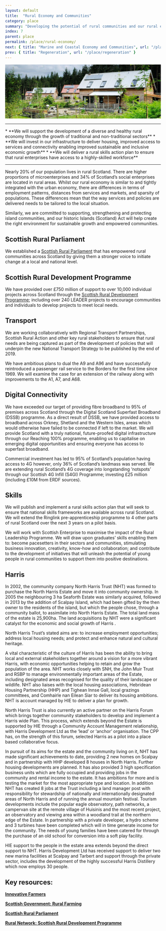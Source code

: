 ```yaml
---
layout: default
title:  "Rural Economy and Communities"
category: place
summary: "Developing the potential of rural communities and our rural economy."
index: 7
parent: place
permalink: /place/rural-economy/
next: { title: "Marine and Coastal Economy and Communities", url: "/place/marine-and-coastal/" }
prev: { title: "Regeneration", url: "/place/regeneration" }
---
```

![Rural Photo](/assets/images/pageimages/place6-2.jpg)
<br>
<hr>
* **We will support the development of a diverse and healthy rural economy through the growth of traditional and non-traditional sectors**
* **We will invest in our infrastructure to deliver housing, improved access to services and connectivity enabling improved sustainable and inclusive economic growth**
* **We will deliver a rural skills action plan to ensure that rural enterprises have access to a highly-skilled workforce**


<hr>

Nearly 20% of our population lives in rural Scotland.  There are higher proportions of microenterprises and 34% of Scotland’s social enterprises are located in rural areas. Whilst our rural economy is similar to and tightly integrated with the urban economy, there are differences in terms of employment patterns, distances from services and markets, and sparsity of populations. These differences mean that the way services and policies are delivered needs to be tailored to the local situation.

Similarly, we are committed to supporting, strengthening and protecting island communities, and our historic Islands (Scotland) Act will help create the right environment for sustainable growth and empowered communities.

## Scottish Rural Parliament 

We established a [Scottish Rural Parliament](https://www.scottishruralparliament.org.uk/) that has empowered rural communities across Scotland by giving them a stronger voice to initiate change at a local and national level.

## Scottish Rural Development Programme 

We have provided over £750 million of support to over 10,000 individual projects across Scotland through the [Scottish Rural Development Programme](https://www.ruralnetwork.scot/funding/scottish-rural-development-programme); including over 240 LEADER projects to encourage communities and individuals to develop projects to meet local needs.

## Transport

We are working collaboratively with Regional Transport Partnerships, Scottish Rural Action and other key rural stakeholders to ensure that rural needs are being captured as part of the development of policies that will underpin the new National Transport Strategy to be published by the end of 2019.  

We have ambitious plans to dual the A9 and A96 and have successfully reintroduced a passenger rail service to the Borders for the first time since 1969. We will examine the case for an extension of the railway along with improvements to the A1, A7, and A68.

## Digital Connectivity

We have exceeded our target of providing fibre broadband to 95% of premises across Scotland through the Digital Scotland Superfast Broadband (DSSB) programme. As a direct result of DSSB, we have provided access to broadband across Orkney, Shetland and the Western Isles, areas which would otherwise have failed to be connected if left to the market. We will provide Scotland with a truly national, future-proofed digital infrastructure through our Reaching 100% programme, enabling us to capitalise on emerging digital opportunities and ensuring everyone has access to superfast broadband.

Commercial investment has led to 95% of Scotland’s population having access to 4G however, only 36% of Scotland’s landmass was served. We are extending rural Scotland’s 4G coverage into longstanding ‘notspots’ through our Scottish 4G Infill (S4GI) Programme; investing £25 million (including £10M from ERDF sources).

## Skills

We will publish and implement a rural skills action plan that will seek to ensure that national skills frameworks are available across rural Scotland. We will extend the Ringlink pre-apprenticeship programme to 4 other parts of rural Scotland over the next 3 years on a pilot basis.  

We will work with Scottish Enterprise to maximise the impact of the Rural Leadership Programme. We will draw upon graduates’ skills enabling them to: become pacesetters in their sectors and communities, stimulating business innovation, creativity, know-how and collaboration; and contribute to the development of initiatives that will unleash the potential of young people in rural communities to support them into positive destinations.

## Harris

In 2002, the community company North Harris Trust (NHT) was formed to purchase the North Harris Estate and move it into community ownership.  In 2005 the neighbouring 3 ha Seaforth Estate was similarly acquired, followed in 2013 by the addition of Scalpay Island, which had been gifted by the then owner to the residents of the island, but which the people chose, through a community ballot, to assimilate into North Harris Estate. The total land mass of the estate is 25,900ha. The land acquisitions by NHT were a significant catalyst for the economic and social growth of Harris .

North Harris Trust’s stated aims are: to increase employment opportunities; address local housing needs; and protect and enhance natural and cultural heritage.

A vital characteristic of the culture of Harris has been the ability to bring local and external stakeholders together around a vision for a more vibrant Harris, with economic opportunities helping to retain and grow the population of the area.  NHT works closely with SNH, the John Muir Trust and RSBP to manage environmentally important areas of the Estate, including designated areas recognised for the quality of their landscape or wildlife.  NHT also liaises with the local housing associations, Hebridean Housing Partnership (HHP) and Tighean Innse Gall, local grazings committees, and Comhairle nan Eilean Siar to deliver its housing ambitions.  NHT is account managed by HIE to deliver a plan for growth.

North Harris Trust is also currently an active partner on the Harris Forum which brings together community stakeholders to develop and implement a Harris wide Plan.  This process, which extends beyond the Estate is supported by HIE through a Community Account Management relationship, with Harris Development Ltd as the ‘lead’ or ‘anchor’ organisation.  The CPP has, on the strength of this forum, selected Harris as a pilot into a place based collaborative focus.

In pursuit of its aims for the estate and the community living on it, NHT has made significant achievements to date, providing 2 new homes on Scalpay and in partnership with HHP developed 8 houses in North Harris.  Further housing developments are planned.  It has also provided 3 high specification business units which are fully occupied and providing jobs in the community and rental income to the estate.  It has ambitions for more and is testing the market for the most appropriate type and location.  In addition NHT has created 8 jobs at the Trust including a land manager post with responsibility for stewardship of nationally and internationally designated areas of North Harris and of running the annual mountain festival.  Tourism developments include the popular eagle observatory, path networks, a campervan site at the remote village of Huisinis and the most recent project, an observatory and viewing area within a woodland trail at the northern edge of the Estate.  In partnership with a private developer, a hydro scheme and 3 turbines have been completed which will in time generate income for the community.  The needs of young families have been catered for through the purchase of an old school for conversion into a soft play facility.

HIE support to the people in the estate area extends beyond the direct support to NHT.  Harris Development Ltd has received support to deliver two new marina facilities at Scalpay and Tarbert and support through the private sector, includes the development of the highly successful Harris Distillery which now employs 30 people.


## Key resources:
**[Innovative Farmers](https://www.innovativefarmers.org/welcometoriss/)**  

**[Scottish Government: Rural Farming](https://www.gov.scot/Topics/farmingrural/SRDP)**

**[Scottish Rural Parliament](https://www.scottishruralparliament.org.uk/)**

**[Rural Network: Scottish Rural Development Programme](https://www.ruralnetwork.scot/funding/scottish-rural-development-programme)**
